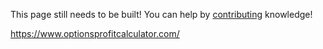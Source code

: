 This page still needs to be built! You can help by [contributing](/help_build_econiverse/) knowledge!

https://www.optionsprofitcalculator.com/
